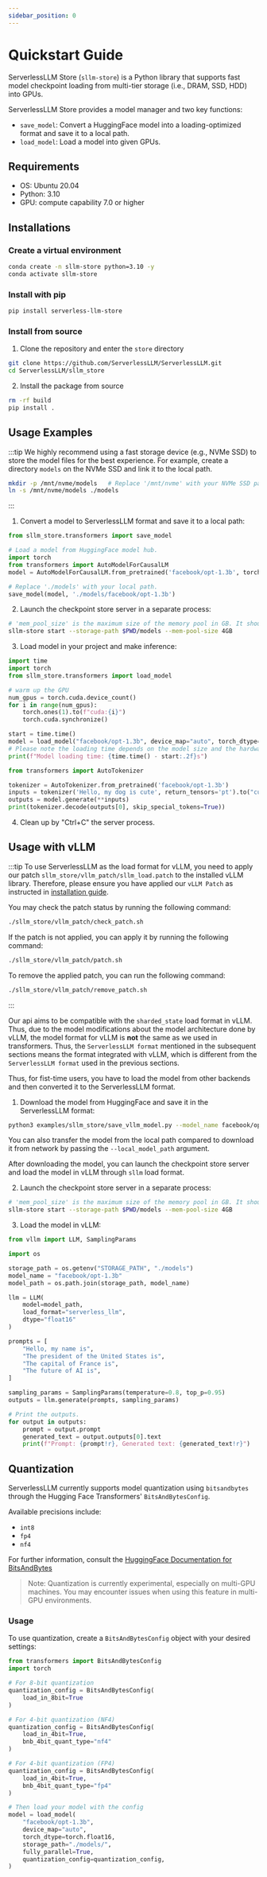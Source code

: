 ```yaml
---
sidebar_position: 0
---
```


# Quickstart Guide

ServerlessLLM Store (`sllm-store`) is a Python library that supports fast model checkpoint loading from multi-tier storage (i.e., DRAM, SSD, HDD) into GPUs.

ServerlessLLM Store provides a model manager and two key functions:
- `save_model`: Convert a HuggingFace model into a loading-optimized format and save it to a local path.
- `load_model`: Load a model into given GPUs.


## Requirements
- OS: Ubuntu 20.04
- Python: 3.10
- GPU: compute capability 7.0 or higher

## Installations

### Create a virtual environment
```bash
conda create -n sllm-store python=3.10 -y
conda activate sllm-store
```

### Install with pip
```bash
pip install serverless-llm-store
```

### Install from source
1. Clone the repository and enter the `store` directory

``` bash
git clone https://github.com/ServerlessLLM/ServerlessLLM.git
cd ServerlessLLM/sllm_store
```

2. Install the package from source

```bash
rm -rf build
pip install .
```

## Usage Examples
:::tip
We highly recommend using a fast storage device (e.g., NVMe SSD) to store the model files for the best experience.
For example, create a directory `models` on the NVMe SSD and link it to the local path.
```bash
mkdir -p /mnt/nvme/models   # Replace '/mnt/nvme' with your NVMe SSD path.
ln -s /mnt/nvme/models ./models
```
:::

1. Convert a model to ServerlessLLM format and save it to a local path:
```python
from sllm_store.transformers import save_model

# Load a model from HuggingFace model hub.
import torch
from transformers import AutoModelForCausalLM
model = AutoModelForCausalLM.from_pretrained('facebook/opt-1.3b', torch_dtype=torch.float16)

# Replace './models' with your local path.
save_model(model, './models/facebook/opt-1.3b')
```

2. Launch the checkpoint store server in a separate process:
```bash
# 'mem_pool_size' is the maximum size of the memory pool in GB. It should be larger than the model size.
sllm-store start --storage-path $PWD/models --mem-pool-size 4GB
```

<!-- Running the server using a container:

```bash
docker build -t checkpoint_store_server -f Dockerfile .
# Make sure the models have been downloaded using examples/save_model.py script
docker run -it --rm -v $PWD/models:/app/models checkpoint_store_server
``` -->

3. Load model in your project and make inference:
```python
import time
import torch
from sllm_store.transformers import load_model

# warm up the GPU
num_gpus = torch.cuda.device_count()
for i in range(num_gpus):
    torch.ones(1).to(f"cuda:{i}")
    torch.cuda.synchronize()

start = time.time()
model = load_model("facebook/opt-1.3b", device_map="auto", torch_dtype=torch.float16, storage_path="./models/", fully_parallel=True)
# Please note the loading time depends on the model size and the hardware bandwidth.
print(f"Model loading time: {time.time() - start:.2f}s")

from transformers import AutoTokenizer

tokenizer = AutoTokenizer.from_pretrained('facebook/opt-1.3b')
inputs = tokenizer('Hello, my dog is cute', return_tensors='pt').to("cuda")
outputs = model.generate(**inputs)
print(tokenizer.decode(outputs[0], skip_special_tokens=True))
```

4. Clean up by "Ctrl+C" the server process.

## Usage with vLLM

:::tip
To use ServerlessLLM as the load format for vLLM, you need to apply our patch `sllm_store/vllm_patch/sllm_load.patch` to the installed vLLM library. Therefore, please ensure you have applied our `vLLM Patch` as instructed in [installation guide](../getting_started/installation.md).

You may check the patch status by running the following command:
``` bash
./sllm_store/vllm_patch/check_patch.sh
```
If the patch is not applied, you can apply it by running the following command:
```bash
./sllm_store/vllm_patch/patch.sh
```
To remove the applied patch, you can run the following command:
```bash
./sllm_store/vllm_patch/remove_patch.sh
```
:::


Our api aims to be compatible with the `sharded_state` load format in vLLM. Thus, due to the model modifications about the model architecture done by vLLM, the model format for vLLM is **not** the same as we used in transformers. Thus, the `ServerlessLLM format` mentioned in the subsequent sections means the format integrated with vLLM, which is different from the `ServerlessLLM format` used in the previous sections.

Thus, for fist-time users, you have to load the model from other backends and then converted it to the ServerlessLLM format.

1. Download the model from HuggingFace and save it in the ServerlessLLM format:
``` bash
python3 examples/sllm_store/save_vllm_model.py --model_name facebook/opt-1.3b --storage_path $PWD/models --tensor_parallel_size 1

```

You can also transfer the model from the local path compared to download it from network by passing the `--local_model_path` argument.

After downloading the model, you can launch the checkpoint store server and load the model in vLLM through `sllm` load format.

2. Launch the checkpoint store server in a separate process:
```bash
# 'mem_pool_size' is the maximum size of the memory pool in GB. It should be larger than the model size.
sllm-store start --storage-path $PWD/models --mem-pool-size 4GB
```

3. Load the model in vLLM:
```python
from vllm import LLM, SamplingParams

import os

storage_path = os.getenv("STORAGE_PATH", "./models")
model_name = "facebook/opt-1.3b"
model_path = os.path.join(storage_path, model_name)

llm = LLM(
    model=model_path,
    load_format="serverless_llm",
    dtype="float16"
)

prompts = [
    "Hello, my name is",
    "The president of the United States is",
    "The capital of France is",
    "The future of AI is",
]

sampling_params = SamplingParams(temperature=0.8, top_p=0.95)
outputs = llm.generate(prompts, sampling_params)

# Print the outputs.
for output in outputs:
    prompt = output.prompt
    generated_text = output.outputs[0].text
    print(f"Prompt: {prompt!r}, Generated text: {generated_text!r}")
```

## Quantization

ServerlessLLM currently supports model quantization using `bitsandbytes` through the Hugging Face Transformers' `BitsAndBytesConfig`.

Available precisions include:
- `int8`
- `fp4`
- `nf4`

For further information, consult the [HuggingFace Documentation for BitsAndBytes](https://huggingface.co/docs/transformers/main/en/quantization/bitsandbytes)

> Note: Quantization is currently experimental, especially on multi-GPU machines. You may encounter issues when using this feature in multi-GPU environments.

### Usage
To use quantization, create a `BitsAndBytesConfig` object with your desired settings:

```python
from transformers import BitsAndBytesConfig
import torch

# For 8-bit quantization
quantization_config = BitsAndBytesConfig(
    load_in_8bit=True
)

# For 4-bit quantization (NF4)
quantization_config = BitsAndBytesConfig(
    load_in_4bit=True,
    bnb_4bit_quant_type="nf4"
)

# For 4-bit quantization (FP4)
quantization_config = BitsAndBytesConfig(
    load_in_4bit=True,
    bnb_4bit_quant_type="fp4"
)

# Then load your model with the config
model = load_model(
    "facebook/opt-1.3b",
    device_map="auto",
    torch_dtype=torch.float16,
    storage_path="./models/",
    fully_parallel=True,
    quantization_config=quantization_config,
)
```

